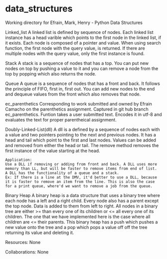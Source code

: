 # data_structures
Working directory for Efrain, Mark, Henry - Python Data Structures

Linked_list
    A linked list is defined by sequence of nodes.
    Each linked list instance has a head varible which points to the
    first node in the linked list, if it exists.
    Each node is composed of a pointer and value.
    When using search function, the first node with the query value,
    is returned. If there are multiple nodes with the query value, only
    the first instance is found.

Stack
    A stack is a sequence of nodes that has a top. You can put new nodes
    on top by pushing a value to it and you can remove a node from the
    top by popping which also returns the node.

Queue
    A queue is a sequence of nodes that has a front and back. It follows
    the principle of FIFO, first in, first out. You can add new nodes to
    the end and dequeue values from the front which also removes that node.

ec_parenthetics
    Corresponding to work submitted and owned by Efrain Camacho on the
    parenthetics assignment. Captured in git hub branch ec_parenthetics.
    Funtion takes a user submitted text. Encodes it in utf-8 and evaluates
    the text for proper parentheical assignment.

Doubly-Linked-List(dll)
    A dll is a defined by a sequence of nodes each with a value and two
    pointers pointing to the next and previous nodes. It has a head and tail
    which point to the first and last nodes. Values can be added and removed
    from either the head or tail. The remove method removes the first instance
    of the value starting at the head.

    Application:
    Use a DLL if removing or adding from front and back. A DLL uses more
    memory than LL, but will be faster to remove items from end of list.
    A DLL has the functionality of a queue and a stack.
    Ex: If there is a line at the DMV, it'd better to use a DLL, because
    it is faster to remove an item from the line. This is also the case
    for a print queue, where'd we want to remove a job from the queue.

Binary Heap
    A binary heap is a data structure that uses a binary tree where each
    node has a left and a right child. Every node also has a parent except
    the top node. Data is added to them from left to right. All nodes in a
    binary tree are either >= than every one of its children or <= all every
    one of its children. The one that we have implemented here is the case
    where all children are <= their parents. This binary heap has a push
    which pushes a new value onto the tree and a pop which pops a value off
    off the tree returning its value and deleting it.


Resources:
    None

Collaborations:
    None
